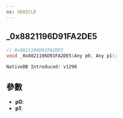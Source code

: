 ```yaml
---
ns: VEHICLE
---
```

## _0x8821196D91FA2DE5

```c
// 0x8821196D91FA2DE5
void _0x8821196D91FA2DE5(Any p0, Any p1);
```

```
NativeDB Introduced: v1290
```

## 參數
* **p0**:
* **p1**:
